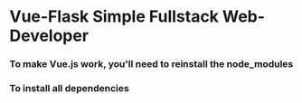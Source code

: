 # Vue-Flask Simple Fullstack Web-Developer
### To make Vue.js work, you'll need to reinstall the node_modules
### To install all dependencies 